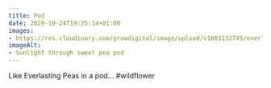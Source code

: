 ```yaml
---
title: Pod
date: 2020-10-24T19:25:14+01:00
images:
- https://res.cloudinary.com/growdigital/image/upload/v1603132745/everlasting-pea-pod-201015.jpg
imageAlt:
- Sunlight through sweet pea pod
---
```


Like Everlasting Peas in a pod… #wildflower

